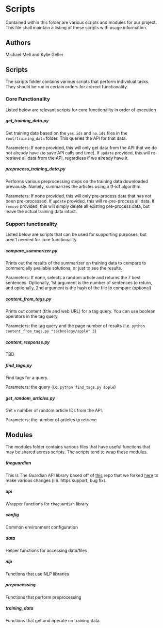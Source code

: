 # Scripts
Contained within this folder are various scripts and modules for our project. This file shall maintain a listing of these scripts with usage information.

## Authors
Michael Meli and Kylie Geller

## Scripts
The scripts folder contains various scripts that perform individual tasks. They should be run in certain orders for correct functionality.

### Core Functionality
Listed below are relevant scripts for core functionality in order of execution

##### get_training_data.py
Get training data based on the `yes.ids` and `no.ids` files in the `root/training_data` folder. This queries the API for that data.

Parameters: If none provided, this will only get data from the API that we do not already have (to save API calls and time). If `update` provided, this will re-retrieve all data from the API, regardless if we already have it.

##### preprocess_training_data.py
Performs various preprocessing steps on the training data downloaded previously. Namely, summarizes the articles using a tf-idf algorithm.

Parameters: If none provided, this will only pre-process data that has not been pre-processed. If `update` provided, this will re-pre-process all data. If `remove` provided, this will simply delete all existing pre-process data, but leave the actual training data intact.

### Support functionality
Listed below are scripts that can be used for supporting purposes, but aren't needed for core functionality.

##### compare_summarizer.py
Prints out the results of the summarizer on training data to compare to commercially available solutions, or just to see the results.

Parameters: If none, selects a random article and returns the 7 best sentences. Optionally, 1st argument is the number of sentences to return, and optionally, 2nd argument is the hash of the file to compare (optional)

##### content_from_tags.py
Prints out content (title and web URL) for a tag query. You can use boolean operators in the tag query.

Parameters: the tag query and the page number of results (i.e. `python content_from_tags.py "technology/apple" 3`)

##### content_response.py
TBD

##### find_tags.py
Find tags for a query.

Parameters: the query (i.e. `python find_tags.py apple`)

##### get_random_articles.py
Get `n` number of random article IDs from the API.

Parameters: the number of articles to retrieve

## Modules
The modules folder contains various files that have useful functions that may be shared across scripts. The scripts tend to wrap these modules.

##### theguardian
This is The Guardian API library based off of [this](https://github.com/prabhath6/theguardian-api-python) repo that we forked [here](https://github.com/mjmeli/theguardian-api-python) to make various changes (i.e. https support, bug fix).

##### api
Wrapper functions for `theguardian` library.

##### config
Common environment configuration

##### data
Helper functions for accessing data/files

##### nlp
Functions that use NLP libraries

##### preprocessing
Functions that perform preprocessing

##### training_data
Functions that get and operate on training data

